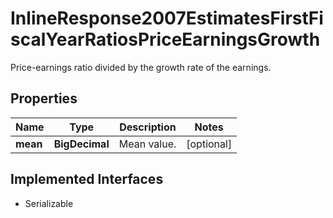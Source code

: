 

# InlineResponse2007EstimatesFirstFiscalYearRatiosPriceEarningsGrowth

Price-earnings ratio divided by the growth rate of the earnings.

## Properties

Name | Type | Description | Notes
------------ | ------------- | ------------- | -------------
**mean** | **BigDecimal** | Mean value. |  [optional]


## Implemented Interfaces

* Serializable


